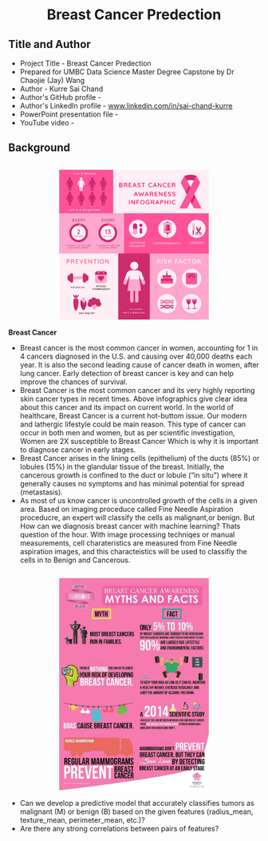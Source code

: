 # <p align ="center"> Breast Cancer Predection </p>
##  Title and Author
- Project Title - Breast Cancer Predection
- Prepared for UMBC Data Science Master Degree Capstone by Dr Chaojie (Jay) Wang
- Author - Kurre Sai Chand
- Author's GitHub profile - 
- Author's LinkedIn profile - www.linkedin.com/in/sai-chand-kurre
- PowerPoint presentation file -
- YouTube video -
##  Background
<div style="display: flex; align-items: center;">
  </div>
  <div style="flex: 1;">
    <p align="center">
    <img src="BreastCancer_Awareness.jpg" alt="Breast Cancer Awareness" width="300">
    </p>
</div> 

**Breast Cancer**
- Breast cancer is the most common cancer in women, accounting for 1 in 4 cancers diagnosed in the U.S. and causing over 40,000 deaths each year. It is also the second leading cause of cancer death in women, after lung cancer. Early detection of breast cancer is key and can help improve the chances of survival.
- Breast Cancer is the most common cancer and its very highly reporting skin cancer types in recent times. Above infographics give clear idea about this cancer and its impact on current world. In the world of healthcare, Breast Cancer is a current hot-buttom issue. Our modern and lathergic lifestyle could be main reason. This type of cancer can occur in both men and women, but as per scientific investigation, Women are 2X susceptible to Breast Cancer Which is why it is important to diagnose cancer in early stages.
- Breast Cancer arises in the lining cells (epithelium) of the ducts (85%) or lobules (15%) in the glandular tissue of the breast. Initially, the cancerous growth is confined to the duct or lobule (“in situ”) where it generally causes no symptoms and has minimal potential for spread (metastasis).
- As most of us know cancer is uncontrolled growth of the cells in a given area. Based on imaging proceduce called Fine Needle Aspiration proceducre, an expert will classify the cells as malignant,or benign. But How can we diagnosis breast cancer with machine learning? Thats question of the hour.
With image processing techniqes or manual measurements, cell charateristics are measured from Fine Needle aspiration images, and this characteistics will be used to classifiy the cells in to Benign and Cancerous.
<div style="display: flex; align-items: center;">
  </div>
  <div style="flex: 1;">
    <p align="center">
    <img src="CancerFacts.jpg" alt="Facts About Cancer" width="300">
    </p>
</div> 

- Can we develop a predictive model that accurately classifies tumors as malignant (M) or benign (B) based on the given features (radius_mean, texture_mean, perimeter_mean, etc.)?
- Are there any strong correlations between pairs of features?
